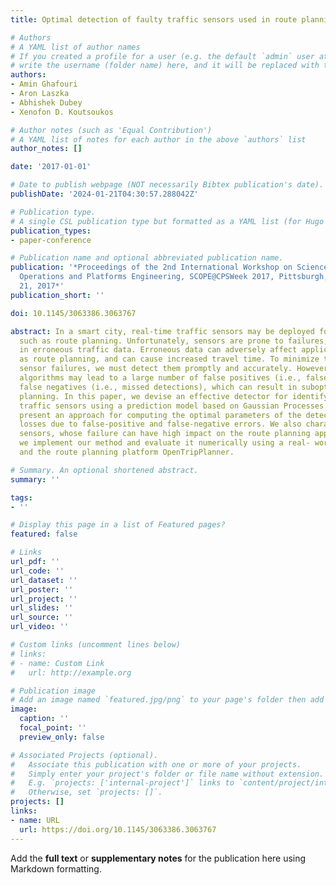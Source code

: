 ```yaml
---
title: Optimal detection of faulty traffic sensors used in route planning

# Authors
# A YAML list of author names
# If you created a profile for a user (e.g. the default `admin` user at `content/authors/admin/`), 
# write the username (folder name) here, and it will be replaced with their full name and linked to their profile.
authors:
- Amin Ghafouri
- Aron Laszka
- Abhishek Dubey
- Xenofon D. Koutsoukos

# Author notes (such as 'Equal Contribution')
# A YAML list of notes for each author in the above `authors` list
author_notes: []

date: '2017-01-01'

# Date to publish webpage (NOT necessarily Bibtex publication's date).
publishDate: '2024-01-21T04:30:57.288042Z'

# Publication type.
# A single CSL publication type but formatted as a YAML list (for Hugo requirements).
publication_types:
- paper-conference

# Publication name and optional abbreviated publication name.
publication: '*Proceedings of the 2nd International Workshop on Science of Smart City
  Operations and Platforms Engineering, SCOPE@CPSWeek 2017, Pittsburgh, PA, USA, April
  21, 2017*'
publication_short: ''

doi: 10.1145/3063386.3063767

abstract: In a smart city, real-time traffic sensors may be deployed for various applications,
  such as route planning. Unfortunately, sensors are prone to failures, which result
  in erroneous traffic data. Erroneous data can adversely affect applications such
  as route planning, and can cause increased travel time. To minimize the impact of
  sensor failures, we must detect them promptly and accurately. However, typical detection
  algorithms may lead to a large number of false positives (i.e., false alarms) and
  false negatives (i.e., missed detections), which can result in suboptimal route
  planning. In this paper, we devise an effective detector for identifying faulty
  traffic sensors using a prediction model based on Gaussian Processes. Further, we
  present an approach for computing the optimal parameters of the detector which minimize
  losses due to false-positive and false-negative errors. We also characterize critical
  sensors, whose failure can have high impact on the route planning application. Finally,
  we implement our method and evaluate it numerically using a real- world dataset
  and the route planning platform OpenTripPlanner.

# Summary. An optional shortened abstract.
summary: ''

tags:
- ''

# Display this page in a list of Featured pages?
featured: false

# Links
url_pdf: ''
url_code: ''
url_dataset: ''
url_poster: ''
url_project: ''
url_slides: ''
url_source: ''
url_video: ''

# Custom links (uncomment lines below)
# links:
# - name: Custom Link
#   url: http://example.org

# Publication image
# Add an image named `featured.jpg/png` to your page's folder then add a caption below.
image:
  caption: ''
  focal_point: ''
  preview_only: false

# Associated Projects (optional).
#   Associate this publication with one or more of your projects.
#   Simply enter your project's folder or file name without extension.
#   E.g. `projects: ['internal-project']` links to `content/project/internal-project/index.md`.
#   Otherwise, set `projects: []`.
projects: []
links:
- name: URL
  url: https://doi.org/10.1145/3063386.3063767
---
```


Add the **full text** or **supplementary notes** for the publication here using Markdown formatting.
